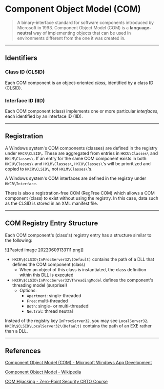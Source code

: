 # Component Object Model (COM)

> A binary-interface standard for software components introduced by Microsoft in 1993. Component Object Model (COM) is a **language-neutral** way of implementing objects that can be used in environments different from the one it was created in.

---

## Identifiers

### Class ID (CLSID)

Each COM component is an object-oriented *class*, identified by a class ID (CLSID).

### Interface ID (IID)

Each COM component (class) implements one or more particular *interfaces*, each identified by an interface ID (IID).

---

## Registration

A Windows system's COM components (classes) are defined in the registry under `HKCR\CLSID\`. These are aggregated from entries in `HKCU\Classes\` and `HKLM\Classes\`. If an entry for the same COM component exists in both `HKCU\Classes\` and `HKLM\Classes\`, `HKCU\Classes\`'s will be prioritized and copied to `HKCR\CLSID\`, not `HKLM\Classes\`'s.

A Windows system's COM interfaces are defined in the registry under `HKCR\Interface`.

There is also a registration-free COM (RegFree COM) which allows a COM component (class) to exist without using the registry. In this case, data such as the CLSID is stored in an XML manifest file.

---

## COM Registry Entry Structure

Each COM component's (class's) registry entry has a structure similar to the following:

![[Pasted image 20220609133111.png]]

- `HKCR\$CLSID\InProcServer32\(Default)` contains the path of a DLL that defines the COM component (class)
	- When an object of this class is instantiated, the class definition within this DLL is executed
- `HKCR\$CLSID\InProcServer32\ThreadingModel` defines the component's threading model (surprise!)
	- Options:
		- `Apartment`: single-threaded
		- `Free`: multi-threaded
		- `Both`: single- or multi-threaded
		- `Neutral`: thread neutral

Instead of the registry key `InProcServer32`, you may see `LocalServer32`. `HKCR\$CLSID\LocalServer32\(Default)` contains the path of an EXE rather than a DLL.

---

## References

[Component Object Model (COM) - Microsoft Windows App Development](https://docs.microsoft.com/en-us/windows/win32/com/component-object-model--com--portal)

[Component Object Model - Wikipedia](https://en.wikipedia.org/wiki/Component_Object_Model)

[COM Hijacking - Zero-Point Security CRTO Course](https://training.zeropointsecurity.co.uk/courses/take/red-team-ops/texts/30332403-com-hijacking)
